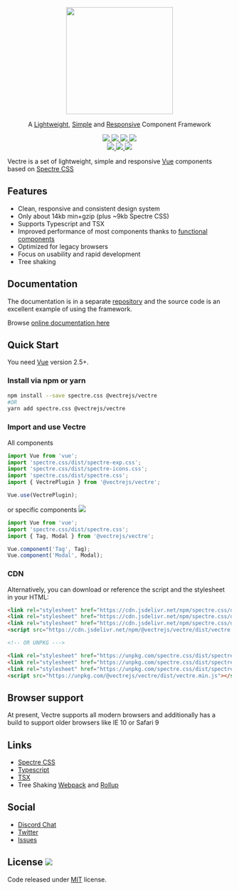 <p align="center">
  <a href="https://vectrejs.github.io/docs/">
    <img width="240" src="https://vectrejs.github.io/docs/img/logo.3b9b2fe3.svg" />
  </a>
</p>
<p align="center">
 A <u>Lightweight</u>, <u>Simple</u> and <u>Responsive</u> Component Framework
</p>

<p align="center">
  <a href="https://github.com/vectrejs/vectre/issues">
    <img src="https://img.shields.io/github/issues/vectrejs/vectre">
  </a>
  <a href="https://www.npmjs.org/package/@vectrejs/vectre">
    <img src="https://img.shields.io/npm/v/@vectrejs/vectre.svg">
  </a>
  <a href="https://www.npmjs.org/package/@vectrejs/vectre">
    <img src="https://img.shields.io/david/vectrejs/vectre">
  </a>
  
  <a href="https://npmcharts.com/compare/@vectrejs/vectre?minimal=true">
    <img src="https://img.shields.io/npm/dm/@vectrejs/vectre.svg">
  </a>
  <br>
  <a href="https://unpkg.com/@vectrejs/vectre/dist/">
    <img src="https://img.badgesize.io/https:/unpkg.com/@vectrejs/vectre/dist/vectre.min.js?label=gzip%20size%3A%20JS&compression=gzip">
  </a>
  <a href="https://unpkg.com/spectre.css/dist/spectre.min.css">
    <img src="https://img.badgesize.io/https:/unpkg.com/spectre.css/dist/spectre.min.css?label=gzip%20size%3A%20CSS&compression=gzip">
  </a>

  <a href="LICENSE">
    <img src="https://img.shields.io/badge/License-MIT-yellow.svg">
  </a>
</p>

Vectre is a set of lightweight, simple and responsive [Vue](https://vuejs.org/) components based on [Spectre CSS](https://picturepan2.github.io/spectre/index.html)

## Features

* Clean, responsive and consistent design system
* Only about 14kb min+gzip (plus ~9kb Spectre CSS)
* Supports Typescript and TSX
* Improved performance of most components thanks to [functional components]("https://vuejs.org/v2/guide/render-function.html#Functional-Components")
* Optimized for legacy browsers
* Focus on usability and rapid development
* Tree shaking

## Documentation

The documentation is in a separate [repository](https://github.com/vectrejs/docs) and the source code is an excellent example of using the framework.

Browse [online documentation here](https://vectrejs.github.io/docs/#/pages/getting-started)

## Quick Start

You need [Vue](https://vuejs.org/) version 2.5+.

### Install via npm or yarn
```bash
npm install --save spectre.css @vectrejs/vectre
#OR
yarn add spectre.css @vectrejs/vectre
```

### Import and use Vectre

All components

```javascript
import Vue from 'vue';
import 'spectre.css/dist/spectre-exp.css';
import 'spectre.css/dist/spectre-icons.css';
import 'spectre.css/dist/spectre.css';
import { VectrePlugin } from '@vectrejs/vectre';

Vue.use(VectrePlugin);
```

or specific components  <img src="https://img.shields.io/badge/-tree%20shaking-green" />
```javascript
import Vue from 'vue';
import 'spectre.css/dist/spectre.css';
import { Tag, Modal } from '@vectrejs/vectre';

Vue.component('Tag', Tag);
Vue.component('Modal', Modal);
```

### CDN

Alternatively, you can download or reference the script and the stylesheet in your HTML:

```html
<link rel="stylesheet" href="https://cdn.jsdelivr.net/npm/spectre.css/dist/spectre.min.css">
<link rel="stylesheet" href="https://cdn.jsdelivr.net/npm/spectre.css/dist/spectre-icons.min.css">
<link rel="stylesheet" href="https://cdn.jsdelivr.net/npm/spectre.css/dist/spectre-exp.min.css">
<script src="https://cdn.jsdelivr.net/npm/@vectrejs/vectre/dist/vectre.min.js"></script>

<!-- OR UNPKG --->

<link rel="stylesheet" href="https://unpkg.com/spectre.css/dist/spectre.min.css">
<link rel="stylesheet" href="https://unpkg.com/spectre.css/dist/spectre-icons.min.css">
<link rel="stylesheet" href="https://unpkg.com/spectre.css/dist/spectre-exp.min.css">
<script src="https://unpkg.com/@vectrejs/vectre/dist/vectre.min.js"></script>
```



## Browser support

 At present, Vectre supports all modern browsers and additionally has a build to support older browsers like IE 10 or Safari 9

## Links

* [Spectre CSS](https://picturepan2.github.io/spectre/index.html)
* [Typescript](https://www.typescriptlang.org/)
* [TSX](https://github.com/wonderful-panda/vue-tsx-support/blob/v2/README.md)
* Tree Shaking [Webpack](https://webpack.js.org/guides/tree-shaking/) and [Rollup](https://rollupjs.org/guide/en/#tree-shaking)

## Social

* [Discord Chat](https://discord.gg/4YTfpB)
* [Twitter](https://twitter.com/vectrejs)
* [Issues](https://github.com/vectrejs/vectre/issues)

## License <img src="https://img.shields.io/github/license/vectrejs/vectre?color=red&label=%20" />

Code released under [MIT](https://github.com/vectrejs/vectre/blob/master/LICENSE) license.